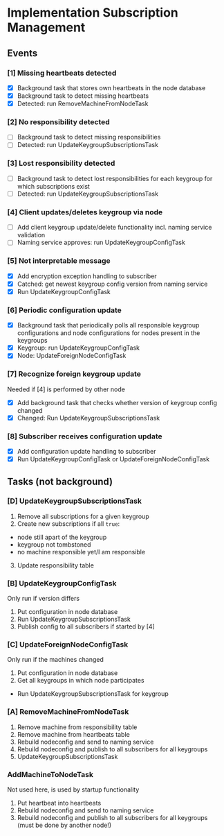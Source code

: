 # Implementation Subscription Management

## Events

### [1] Missing heartbeats detected

- [x] Background task that stores own heartbeats in the node database
- [x] Background task to detect missing heartbeats
- [x] Detected: run RemoveMachineFromNodeTask

### [2] No responsibility detected
- [ ] Background task to detect missing responsibilities
- [ ] Detected: run UpdateKeygroupSubscriptionsTask

### [3] Lost responsibility detected

- [ ] Background task to detect lost responsibilities for each keygroup for which subscriptions exist
- [ ] Detected: run UpdateKeygroupSubscriptionsTask

### [4] Client updates/deletes keygroup via node

- [ ] Add client keygroup update/delete functionality incl. naming service validation
- [ ] Naming service approves: run UpdateKeygroupConfigTask

### [5] Not interpretable message

- [x] Add encryption exception handling to subscriber
- [x] Catched: get newest keygroup config version from naming service
- [x] Run UpdateKeygroupConfigTask

### [6] Periodic configuration update

- [x] Background task that periodically polls all responsible keygroup configurations and node configurations for nodes present in the keygroups
- [x] Keygroup: run UpdateKeygroupConfigTask
- [x] Node: UpdateForeignNodeConfigTask

### [7] Recognize foreign keygroup update
Needed if [4] is performed by other node

- [x] Add background task that checks whether version of keygroup config changed
- [x] Changed: Run UpdateKeygroupSubscriptionsTask

### [8] Subscriber receives configuration update

- [x] Add configuration update handling to subscriber
- [x] Run UpdateKeygroupConfigTask or UpdateForeignNodeConfigTask

## Tasks (not background)

### [D] UpdateKeygroupSubscriptionsTask

1. Remove all subscriptions for a given keygroup
2. Create new subscriptions if all `true`:
  - node still apart of the keygroup
  - keygroup not tombstoned
  - no machine responsible yet/I am responsible
3. Update responsibility table

### [B] UpdateKeygroupConfigTask
Only run if version differs

1. Put configuration in node database
2. Run UpdateKeygroupSubscriptionsTask
3. Publish config to all subscribers if started by [4]

### [C] UpdateForeignNodeConfigTask
Only run if the machines changed

1. Put configuration in node database
2. Get all keygroups in which node participates
  * Run UpdateKeygroupSubscriptionsTask for keygroup

### [A] RemoveMachineFromNodeTask

1. Remove machine from responsibility table
2. Remove machine from heartbeats table
3. Rebuild nodeconfig and send to naming service
4. Rebuild nodeconfig and publish to all subscribers for all keygroups
5. UpdateKeygroupSubscriptionsTask

### AddMachineToNodeTask
Not used here, is used by startup functionality

1. Put heartbeat into heartbeats
2. Rebuild nodeconfig and send to naming service
3. Rebuild nodeconfig and publish to all subscribers for all keygroups (must be done by another node!)
